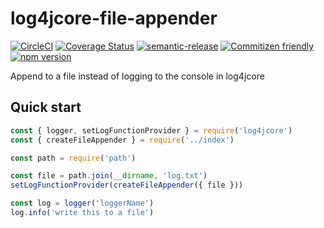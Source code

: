 # log4jcore-file-appender

[![CircleCI](https://circleci.com/gh/jcoreio/log4jcore-file-appender.svg?style=svg)](https://circleci.com/gh/jcoreio/log4jcore-file-appender)
[![Coverage Status](https://codecov.io/gh/jcoreio/log4jcore-file-appender/branch/master/graph/badge.svg)](https://codecov.io/gh/jcoreio/log4jcore-file-appender)
[![semantic-release](https://img.shields.io/badge/%20%20%F0%9F%93%A6%F0%9F%9A%80-semantic--release-e10079.svg)](https://github.com/semantic-release/semantic-release)
[![Commitizen friendly](https://img.shields.io/badge/commitizen-friendly-brightgreen.svg)](http://commitizen.github.io/cz-cli/)
[![npm version](https://badge.fury.io/js/log4jcore-file-appender.svg)](https://badge.fury.io/js/log4jcore-file-appender)

Append to a file instead of logging to the console in log4jcore

## Quick start

```js
const { logger, setLogFunctionProvider } = require('log4jcore')
const { createFileAppender } = require('../index')

const path = require('path')

const file = path.join(__dirname, 'log.txt')
setLogFunctionProvider(createFileAppender({ file }))

const log = logger('loggerName')
log.info('write this to a file')
```
